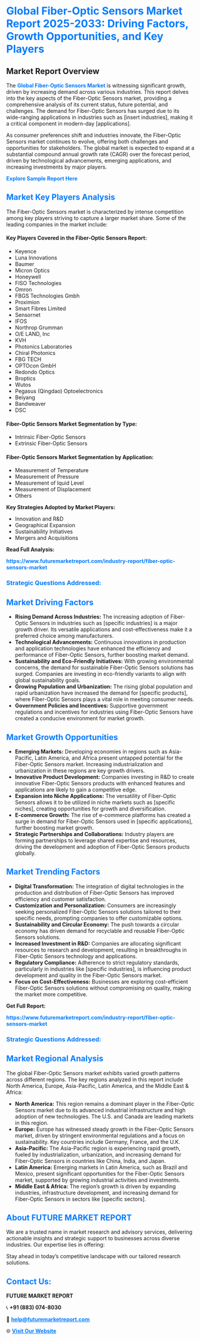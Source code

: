 <h1 style="color: #007BFF;">Global Fiber-Optic Sensors Market Report 2025-2033: Driving Factors, Growth Opportunities, and Key Players</h1>

<section id="overview">
<h2>Market Report Overview</h2>
<p>The <a href="https://www.futuremarketreport.com/industry-report/fiber-optic-sensors-market" style="color: #007BFF; text-decoration: none;"><strong>Global Fiber-Optic Sensors Market</strong></a> is witnessing significant growth, driven by increasing demand across various industries. This report delves into the key aspects of the Fiber-Optic Sensors market, providing a comprehensive analysis of its current status, future potential, and challenges. The demand for Fiber-Optic Sensors has surged due to its wide-ranging applications in industries such as [insert industries], making it a critical component in modern-day [applications].</p>
<p>As consumer preferences shift and industries innovate, the Fiber-Optic Sensors market continues to evolve, offering both challenges and opportunities for stakeholders. The global market is expected to expand at a substantial compound annual growth rate (CAGR) over the forecast period, driven by technological advancements, emerging applications, and increasing investments by major players.</p>
</section>

<section id="overview">
<p><a href="https://www.futuremarketreport.com/request-sample/reportId=58832" style="color: #007BFF; text-decoration: none;"><strong>Explore Sample Report Here</strong></a></p>
</section>

<section id="key-players">
<h2 style="color: #007BFF;">Market Key Players Analysis</h2>
<p>The Fiber-Optic Sensors market is characterized by intense competition among key players striving to capture a larger market share. Some of the leading companies in the market include:</p>
<h4>Key Players Covered in the Fiber-Optic Sensors Report:</h4>
<ul><li>Keyence</li><li>Luna Innovations</li><li>Baumer</li><li>Micron Optics</li><li>Honeywell</li><li>FISO Technologies</li><li>Omron</li><li>FBGS Technologies Gmbh</li><li>Proximion</li><li>Smart Fibres Limited</li><li>Sensornet</li><li>IFOS</li><li>Northrop Grumman</li><li>O/E LAND, Inc</li><li>KVH</li><li>Photonics Laboratories</li><li>Chiral Photonics</li><li>FBG TECH</li><li>OPTOcon GmbH</li><li>Redondo Optics</li><li>Broptics</li><li>Wutos</li><li>Pegasus (Qingdao) Optoelectronics</li><li>Beiyang</li><li>Bandweaver</li><li>DSC</li></ul>
<h4>Fiber-Optic Sensors Market Segmentation by Type:</h4>
<ul><li>Intrinsic Fiber-Optic Sensors</li><li>Extrinsic Fiber-Optic Sensors</li></ul>

<h4>Fiber-Optic Sensors Market Segmentation by Application:</h4>
<ul><li>Measurement of Temperature</li><li>Measurement of Pressure</li><li>Measurement of Iquid Level</li><li>Measurement of Displacement</li><li>Others</li></ul>
<p><strong>Key Strategies Adopted by Market Players:</strong></p>
<ul>
<li>Innovation and R&D</li>
<li>Geographical Expansion</li>
<li>Sustainability Initiatives</li>
<li>Mergers and Acquisitions</li>
</ul>
</section>

<section>
<p><strong>Read Full Analysis: </strong></p><a href="https://www.futuremarketreport.com/industry-report/fiber-optic-sensors-market" style="color: #007BFF; text-decoration: none;"><strong>https://www.futuremarketreport.com/industry-report/fiber-optic-sensors-market</strong></a>
<h3 style="color: #007BFF;">Strategic Questions Addressed:</h3>
</section>

<section id="driving-factors">
<h2 style="color: #007BFF;">Market Driving Factors</h2>
<ul>
<li><strong>Rising Demand Across Industries:</strong> The increasing adoption of Fiber-Optic Sensors in industries such as [specific industries] is a major growth driver. Its versatile applications and cost-effectiveness make it a preferred choice among manufacturers.</li>
<li><strong>Technological Advancements:</strong> Continuous innovations in production and application technologies have enhanced the efficiency and performance of Fiber-Optic Sensors, further boosting market demand.</li>
<li><strong>Sustainability and Eco-Friendly Initiatives:</strong> With growing environmental concerns, the demand for sustainable Fiber-Optic Sensors solutions has surged. Companies are investing in eco-friendly variants to align with global sustainability goals.</li>
<li><strong>Growing Population and Urbanization:</strong> The rising global population and rapid urbanization have increased the demand for [specific products], where Fiber-Optic Sensors plays a vital role in meeting consumer needs.</li>
<li><strong>Government Policies and Incentives:</strong> Supportive government regulations and incentives for industries using Fiber-Optic Sensors have created a conducive environment for market growth.</li>
</ul>
</section>

<section id="growth-opportunities">
<h2 style="color: #007BFF;">Market Growth Opportunities</h2>
<ul>
<li><strong>Emerging Markets:</strong> Developing economies in regions such as Asia-Pacific, Latin America, and Africa present untapped potential for the Fiber-Optic Sensors market. Increasing industrialization and urbanization in these regions are key growth drivers.</li>
<li><strong>Innovative Product Development:</strong> Companies investing in R&D to create innovative Fiber-Optic Sensors products with enhanced features and applications are likely to gain a competitive edge.</li>
<li><strong>Expansion into Niche Applications:</strong> The versatility of Fiber-Optic Sensors allows it to be utilized in niche markets such as [specific niches], creating opportunities for growth and diversification.</li>
<li><strong>E-commerce Growth:</strong> The rise of e-commerce platforms has created a surge in demand for Fiber-Optic Sensors used in [specific applications], further boosting market growth.</li>
<li><strong>Strategic Partnerships and Collaborations:</strong> Industry players are forming partnerships to leverage shared expertise and resources, driving the development and adoption of Fiber-Optic Sensors products globally.</li>
</ul>
</section>

<section id="trending-factors">
<h2 style="color: #007BFF;">Market Trending Factors</h2>
<ul>
<li><strong>Digital Transformation:</strong> The integration of digital technologies in the production and distribution of Fiber-Optic Sensors has improved efficiency and customer satisfaction.</li>
<li><strong>Customization and Personalization:</strong> Consumers are increasingly seeking personalized Fiber-Optic Sensors solutions tailored to their specific needs, prompting companies to offer customizable options.</li>
<li><strong>Sustainability and Circular Economy:</strong> The push towards a circular economy has driven demand for recyclable and reusable Fiber-Optic Sensors solutions.</li>
<li><strong>Increased Investment in R&D:</strong> Companies are allocating significant resources to research and development, resulting in breakthroughs in Fiber-Optic Sensors technology and applications.</li>
<li><strong>Regulatory Compliance:</strong> Adherence to strict regulatory standards, particularly in industries like [specific industries], is influencing product development and quality in the Fiber-Optic Sensors market.</li>
<li><strong>Focus on Cost-Effectiveness:</strong> Businesses are exploring cost-efficient Fiber-Optic Sensors solutions without compromising on quality, making the market more competitive.</li>
</ul>
</section>

<section>
<p><strong>Get Full Report: </strong></p><a href="https://www.futuremarketreport.com/industry-report/fiber-optic-sensors-market" style="color: #007BFF; text-decoration: none;"><strong>https://www.futuremarketreport.com/industry-report/fiber-optic-sensors-market</strong></a>
<h3 style="color: #007BFF;">Strategic Questions Addressed:</h3>
</section>


<section id="regional-analysis">
<h2 style="color: #007BFF;">Market Regional Analysis</h2>
<p>The global Fiber-Optic Sensors market exhibits varied growth patterns across different regions. The key regions analyzed in this report include North America, Europe, Asia-Pacific, Latin America, and the Middle East & Africa:</p>
<ul>
<li><strong>North America:</strong> This region remains a dominant player in the Fiber-Optic Sensors market due to its advanced industrial infrastructure and high adoption of new technologies. The U.S. and Canada are leading markets in this region.</li>
<li><strong>Europe:</strong> Europe has witnessed steady growth in the Fiber-Optic Sensors market, driven by stringent environmental regulations and a focus on sustainability. Key countries include Germany, France, and the U.K.</li>
<li><strong>Asia-Pacific:</strong> The Asia-Pacific region is experiencing rapid growth, fueled by industrialization, urbanization, and increasing demand for Fiber-Optic Sensors in countries like China, India, and Japan.</li>
<li><strong>Latin America:</strong> Emerging markets in Latin America, such as Brazil and Mexico, present significant opportunities for the Fiber-Optic Sensors market, supported by growing industrial activities and investments.</li>
<li><strong>Middle East & Africa:</strong> The region’s growth is driven by expanding industries, infrastructure development, and increasing demand for Fiber-Optic Sensors in sectors like [specific sectors].</li>
</ul>
</section>

<footer>
<h2 style="color: #007BFF;">About FUTURE MARKET REPORT</h2>
<p>We are a trusted name in market research and advisory services, delivering actionable insights and strategic support to businesses across diverse industries. Our expertise lies in offering:</p>

<p>Stay ahead in today’s competitive landscape with our tailored research solutions.</p>

<h2 style="color: #007BFF;">Contact Us:</h2>
<p><strong>FUTURE MARKET REPORT</strong></p>
<p>📞 <strong>+91 (883) 074-8030</strong></p>
<p>📧 <strong><a href="mailto:help@futuremarketreport.com" style="color: #007BFF;">help@futuremarketreport.com</a></strong></p>
<p>🌐 <strong><a href="https://www.futuremarketreport.com/" style="color: #007BFF;">Visit Our Website</a></strong></p>
</footer>